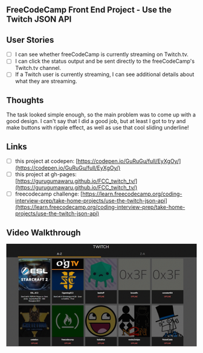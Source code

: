## FreeCodeCamp Front End Project - Use the Twitch JSON API

## User Stories

- [ ] I can see whether freeCodeCamp is currently streaming on Twitch.tv.
- [ ] I can click the status output and be sent directly to the freeCodeCamp's Twitch.tv channel.
- [ ] If a Twitch user is currently streaming, I can see additional details about what they are streaming.

## Thoughts

The task looked simple enough, so the main problem was to come up with a good design. I can't say that I did a good job, but at least I got to try and make buttons with ripple effect, as well as use that cool sliding underline!

## Links

- [ ] this project at codepen: [https://codepen.io/GuRuGu/full/EyXgOy/](https://codepen.io/GuRuGu/full/EyXgOy/)
- [ ] this project at gh-pages: [https://gurugumawaru.github.io/FCC_twitch_tv/](https://gurugumawaru.github.io/FCC_twitch_tv/)
- [ ] freecodecamp challenge: [https://learn.freecodecamp.org/coding-interview-prep/take-home-projects/use-the-twitch-json-api](https://learn.freecodecamp.org/coding-interview-prep/take-home-projects/use-the-twitch-json-api)

## Video Walkthrough

![](https://github.com/gurugumawaru/FCC_twitch_tv/blob/master/fcc_twitch_tv.gif)
